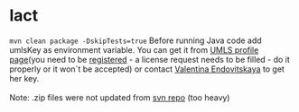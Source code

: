 # lact

`mvn clean package -DskipTests=true`
Before running Java code add umlsKey as environment variable. You can get it
from [UMLS profile page](https://uts.nlm.nih.gov/uts/profile)(you need to
be [registered](https://uts.nlm.nih.gov/uts/signup-login) - a license request needs to be filled - do it properly or
it won`t be accepted) or contact [Valentina Endovitskaya](mailto:evvendovitskaya@yandex.ru) to get her key.
<br><br>
Note: .zip files were not updated from [svn repo](https://svn.apache.org/repos/asf/ctakes/trunk) (too heavy)